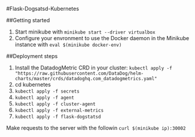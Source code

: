 #Flask-Dogsatsd-Kubernetes

##Getting started

1. Start minikube with `minikube start --driver virtualbox`
2. Configure your envronment to use the Docker daemon in the Minikube instance with `eval $(minikube docker-env)`

##Deployment steps

1. Install the DatadogMetric CRD in your cluster:
`kubectl apply -f "https://raw.githubusercontent.com/DataDog/helm-charts/master/crds/datadoghq.com_datadogmetrics.yaml"`
2. cd kubernetes 
3. `kubectl apply -f secrets`
4. `kubectl apply -f agent`
5. `kubectl apply -f cluster-agent`
6. `kubectl apply -f external-metrics`
7. `kubectl apply -f flask-dogstatsd`

Make requests to the server with the followin `curl $(minikube ip):30002`
